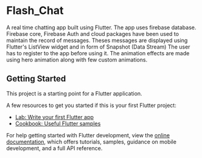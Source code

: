 # Flash_Chat

A real time chatting app built using Flutter. The app uses firebase database. Firebase core, Firebase Auth and cloud packages have been
used to maintain the record of messages. Theses messages are displayed using Flutter's ListView widget and in form of Snapshot (Data
Stream) The user has to register to the app before using it. The animation effects are made using hero animation along with few custom
animations.

## Getting Started

This project is a starting point for a Flutter application.

A few resources to get you started if this is your first Flutter project:

- [Lab: Write your first Flutter app](https://docs.flutter.dev/get-started/codelab)
- [Cookbook: Useful Flutter samples](https://docs.flutter.dev/cookbook)

For help getting started with Flutter development, view the
[online documentation](https://docs.flutter.dev/), which offers tutorials,
samples, guidance on mobile development, and a full API reference.
